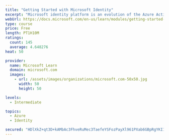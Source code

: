 ```yaml
---
title: "Getting Started with Microsoft Identity"
excerpt: "Microsoft identity platform is an evolution of the Azure Active Directory (Azure AD) developer platform. It allows developers to build applications that sign in users, and access resources in both external applications such as Microsoft Office 365, the Azure portal, and thousands of other SaaS applications as well as internal resources, such as apps on your corporate network and intranet, along with any cloud apps developed by your own organization. In this module, you will learn the basics of Microsoft identity including the different types of tokens, account types, and supported topologies."
webUrl: https://docs.microsoft.com/en-us/learn/modules/getting-started-identity/
type: course
price: Free
length: PT1H10M
ratings:
  count: 145
  average: 4.648276
heat: 50

provider:
  name: Microsoft Learn
  domain: microsoft.com
  images:
    - url: /assets/images/organizations/microsoft.com-50x50.jpg
      width: 50
      height: 50

levels:
  - Intermediate

topics:
  - Azure
  - Identity

secured: "HDlXkZ+qt3D+kAMbAc3FhveRuMec3TaefeYSFozPayXl961PXab6GBpRgYKI1klh8hISKKxsoozOhamoD8WOOJ/liXG3xvytkCbyuJUYNBBA5zdGxI/GpwvTxedwWV5MWutI3n2IplPeEmZ/HS8M0t5poX/z1QfmUDQXfuawqUNTQwmHe2KbR8M7e5cBRCvjqkiWrFI2ARk4UA7FLXFFeVULZ2DLPDVRXMZmSbSRv/KuTRtVdIgS9Boytzu2SSu/2DHWDCEJAqu3sCQFSsggVPqNWmpYRI2MkBaYnAcTAANc2t3/ywI1HpjdSYno6M6wgMemiTgKs5ZmAQemzxGLm4Vt3Yb5A7lWEkKVeMmj4BEUOTickdoNqImX+O0EA2rqCfPHXLM0fTbqLQjXgiV7ag==;OwkXYRz6jKjykZxZaGyGJA=="
---
```


